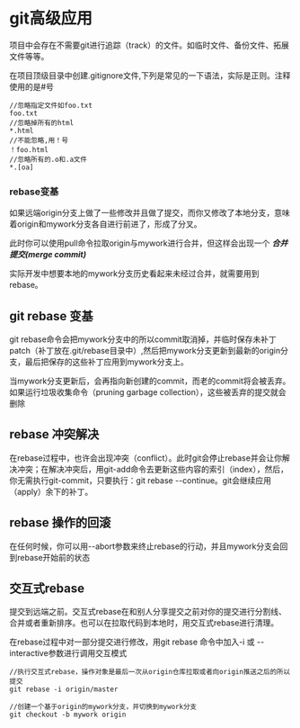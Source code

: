 # git高级应用
项目中会存在不需要git进行追踪（track）的文件。如临时文件、备份文件、拓展文件等等。

在项目顶级目录中创建.gitignore文件,下列是常见的一下语法，实际是正则。注释使用的是#号
```
//忽略指定文件如foo.txt
foo.txt
//忽略掉所有的html
*.html
//不能忽略,用！号
！foo.html
//忽略所有的.o和.a文件
*.[oa]
```
### rebase变基
如果远端origin分支上做了一些修改并且做了提交，而你又修改了本地分支，意味着origin和mywork分支各自进行前进了，形成了分叉。

此时你可以使用pull命令拉取origin与mywork进行合并，但这样会出现一个 ___合并提交(merge commit)___

实际开发中想要本地的mywork分支历史看起来未经过合并，就需要用到rebase。
## git rebase 变基 
git rebase命令会把mywork分支中的所以commit取消掉，并临时保存未补丁patch（补丁放在.git/rebase目录中）,然后把mywork分支更新到最新的origin分支，最后把保存的这些补丁应用到mywork分支上。

当mywork分支更新后，会再指向新创建的commit，而老的commit将会被丢弃。如果运行垃圾收集命令（pruning garbage collection），这些被丢弃的提交就会删除
## rebase 冲突解决
在rebase过程中，也许会出现冲突（conflict）。此时git会停止rebase并会让你解决冲突；在解决冲突后，用git-add命令去更新这些内容的索引（index），然后，你无需执行git-commit，只要执行：git rebase --continue。git会继续应用（apply）余下的补丁。
## rebase 操作的回滚
在任何时候，你可以用--abort参数来终止rebase的行动，并且mywork分支会回到rebase开始前的状态
## 交互式rebase
提交到远端之前。交互式rebase在和别人分享提交之前对你的提交进行分割线、合并或者重新排序。也可以在拉取代码到本地时，用交互式rebase进行清理。

在rebase过程中对一部分提交进行修改，用git rebase 命令中加入-i 或 --interactive参数进行调用交互模式
```
//执行交互式rebase，操作对象是最后一次从origin仓库拉取或者向origin推送之后的所以提交
git rebase -i origin/master

```


```
//创建一个基于origin的mywork分支，并切换到mywork分支
git checkout -b mywork origin
```